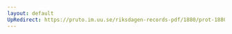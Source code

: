 ```yaml
---
layout: default
UpRedirect: https://pruto.im.uu.se/riksdagen-records-pdf/1880/prot-1880--fk--034/prot-1880--fk--034_037.pdf
---
```

